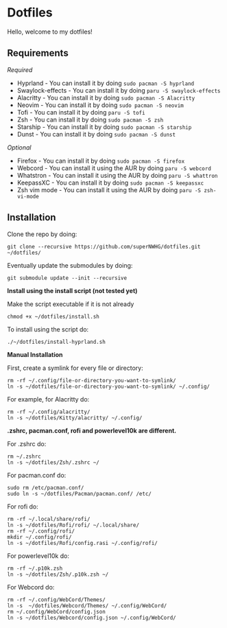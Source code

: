 # Dotfiles

Hello, welcome to my dotfiles!

## **Requirements**

_Required_

- Hyprland -
  You can install it by doing `sudo pacman -S hyprland`
- Swaylock-effects -
  You can install it by doing `paru -S swaylock-effects`
- Alacritty -
  You can install it by doing `sudo pacman -S Alacritty`
- Neovim -
  You can install it by doing `sudo pacman -S neovim`
- Tofi -
  You can install it by doing `paru -S tofi`
- Zsh -
  You can install it by doing `sudo pacman -S zsh`
- Starship -
  You can install it by doing `sudo pacman -S starship`
- Dunst -
  You can install it by doing `sudo pacman -S dunst`

_Optional_

- Firefox -
  You can install it by doing `sudo pacman -S firefox`
- Webcord -
  You can install it using the AUR by doing `paru -S webcord`
- Whatstron -
  You can install it using the AUR by doing `paru -S whattron`
- KeepassXC -
  You can install it by doing `sudo pacman -S keepassxc`
- Zsh vim mode -
  You can install it using the AUR by doing `paru -S zsh-vi-mode`

## **Installation**

Clone the repo by doing:

```shell
git clone --recursive https://github.com/superNWHG/dotfiles.git ~/dotfiles/
```

Eventually update the submodules by doing:

```shell
git submodule update --init --recursive
```

**Install using the install script (not tested yet)**

Make the script executable if it is not already

```shell
chmod +x ~/dotfiles/install.sh
```

To install using the script do:

```shell
./~/dotfiles/install-hyprland.sh
```

**Manual Installation**

First, create a symlink for every file or directory:

```shell
rm -rf ~/.config/file-or-directory-you-want-to-symlink/
ln -s ~/dotfiles/file-or-directory-you-want-to-symlink/ ~/.config/
```

For example, for Alacritty do:

```shell
rm -rf ~/.config/alacritty/
ln -s ~/dotfiles/Kitty/alacritty/ ~/.config/
```

**.zshrc, pacman.conf, rofi and powerlevel10k are different.**

For .zshrc do:

```shell
rm ~/.zshrc
ln -s ~/dotfiles/Zsh/.zshrc ~/
```

For pacman.conf do:

```shell
sudo rm /etc/pacman.conf/
sudo ln -s ~/dotfiles/Pacman/pacman.conf/ /etc/
```

For rofi do:

```shell
rm -rf ~/.local/share/rofi/
ln -s ~/dotfiles/Rofi/rofi/ ~/.local/share/
rm -rf ~/.config/rofi/
mkdir ~/.config/rofi/
ln -s ~/dotfiles/Rofi/config.rasi ~/.config/rofi/
```

For powerlevel10k do:

```shell
rm -rf ~/.p10k.zsh
ln -s ~/dotfiles/Zsh/.p10k.zsh ~/
```

For Webcord do:

```shell
rm -rf ~/.config/WebCord/Themes/
ln -s  ~/dotfiles/Webcord/Themes/ ~/.config/WebCord/
rm ~/.config/WebCord/config.json
ln -s ~/dotfiles/Webcord/config.json ~/.config/WebCord/
```
